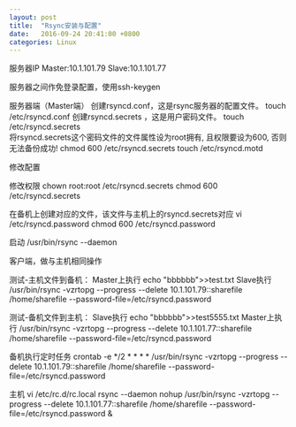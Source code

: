 ```yaml
---
layout: post
title:  "Rsync安装与配置"
date:   2016-09-24 20:41:00 +0800
categories: Linux
---
```


服务器IP
Master:10.1.101.79
Slave:10.1.101.77


服务器之间作免登录配置，使用ssh-keygen

服务器端（Master端）
创建rsyncd.conf，这是rsync服务器的配置文件。
touch /etc/rsyncd.conf
创建rsyncd.secrets ，这是用户密码文件。
touch /etc/rsyncd.secrets  
将rsyncd.secrets这个密码文件的文件属性设为root拥有, 且权限要设为600, 否则无法备份成功!
chmod 600 /etc/rsyncd.secrets
touch /etc/rsyncd.motd

修改配置

修改权限
chown root:root /etc/rsyncd.secrets
chmod 600 /etc/rsyncd.secrets

在备机上创建对应的文件，该文件与主机上的rsyncd.secrets对应
vi /etc/rsyncd.password
chmod 600 /etc/rsyncd.password

启动
/usr/bin/rsync --daemon


客户端，做与主机相同操作


测试-主机文件到备机：
Master上执行
echo "bbbbbb">>test.txt
Slave执行
/usr/bin/rsync -vzrtopg --progress --delete 10.1.101.79::sharefile /home/sharefile --password-file=/etc/rsyncd.password


测试-备机文件到主机：
Slave执行
echo "bbbbbb">>test5555.txt
Master上执行
/usr/bin/rsync -vzrtopg --progress --delete 10.1.101.77::sharefile /home/sharefile  --password-file=/etc/rsyncd.password


备机执行定时任务
crontab -e
*/2 * * * * /usr/bin/rsync -vzrtopg --progress --delete 10.1.101.79::sharefile /home/sharefile --password-file=/etc/rsyncd.password


主机 vi /etc/rc.d/rc.local
rsync --daemon
nohup /usr/bin/rsync -vzrtopg --progress --delete 10.1.101.77::sharefile /home/sharefile --password-file=/etc/rsyncd.password &
